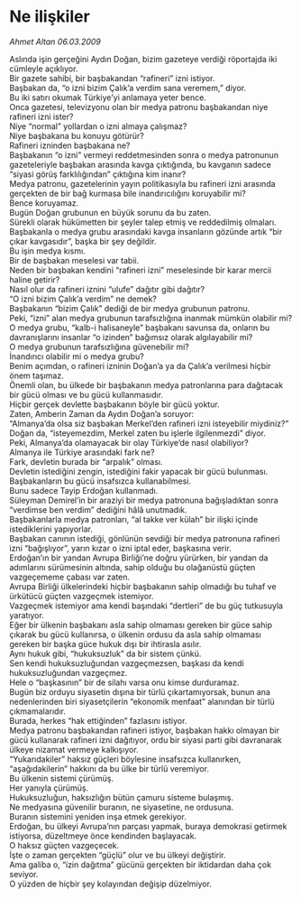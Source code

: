 # Ne ilişkiler

*Ahmet Altan 06.03.2009*

<div class="taraf_structure_2col_1zq">
<div class="margen_n">



 <p>Aslında işin gerçeğini Aydın Doğan, bizim gazeteye verdiği röportajda iki cümleyle açıklıyor. <br/>Bir gazete sahibi, bir başbakandan “rafineri” izni istiyor. <br/>Başbakan da, “o izni bizim Çalık’a verdim sana veremem,” diyor. <br/>Bu iki satırı okumak Türkiye’yi anlamaya yeter bence. <br/>Onca gazetesi, televizyonu olan bir medya patronu başbakandan niye rafineri izni ister? <br/>Niye “normal” yollardan o izni almaya çalışmaz?<br/>Niye başbakana bu konuyu götürür? <br/>Rafineri izninden başbakana ne? <br/>Başbakanın “o izni” vermeyi reddetmesinden sonra o medya patronunun gazeteleriyle başbakan arasında kavga çıktığında, bu kavganın sadece “siyasi görüş farklılığından” çıktığına kim inanır? <br/>Medya patronu, gazetelerinin yayın politikasıyla bu rafineri izni arasında gerçekten de bir bağ kurmasa bile inandırıcılığını koruyabilir mi? <br/>Bence koruyamaz. <br/>Bugün Doğan grubunun en büyük sorunu da bu zaten. <br/>Sürekli olarak hükümetten bir şeyler talep etmiş ve reddedilmiş olmaları. <br/>Başbakanla o medya grubu arasındaki kavga insanların gözünde artık “bir çıkar kavgasıdır”, başka bir şey değildir. <br/>Bu işin medya kısmı. <br/>Bir de başbakan meselesi var tabii. <br/>Neden bir başbakan kendini “rafineri izni” meselesinde bir karar mercii haline getirir? <br/>Nasıl olur da rafineri iznini “ulufe” dağıtır gibi dağıtır? <br/>“O izni bizim Çalık’a verdim” ne demek? <br/>Başbakanın “bizim Çalık” dediği de bir medya grubunun patronu. <br/>Peki, “izni” alan medya grubunun tarafsızlığına inanmak mümkün olabilir mi? <br/>O medya grubu, “kalb-i halisaneyle” başbakanı savunsa da, onların bu davranışlarını insanlar “o izinden” bağımsız olarak algılayabilir mi? <br/>O medya grubunun tarafsızlığına güvenebilir mi? <br/>İnandırıcı olabilir mi o medya grubu? <br/>Benim açımdan, o rafineri izninin Doğan’a ya da Çalık’a verilmesi hiçbir önem taşımaz. <br/>Önemli olan, bu ülkede bir başbakanın medya patronlarına para dağıtacak bir gücü olması ve bu gücü kullanmasıdır. <br/>Hiçbir gerçek devlette başbakanın böyle bir gücü yoktur. <br/>Zaten, Amberin Zaman da Aydın Doğan’a soruyor: <br/>“Almanya’da olsa siz başbakan Merkel’den rafineri izni isteyebilir miydiniz?” <br/>Doğan da, “isteyemezdim, Merkel zaten bu işlerle ilgilenmezdi” diyor. <br/>Peki, Almanya’da olamayacak bir olay Türkiye’de nasıl olabiliyor? <br/>Almanya ile Türkiye arasındaki fark ne? <br/>Fark, devletin burada bir “arpalık” olması. <br/>Devletin istediğini zengin, istediğini fakir yapacak bir gücü bulunması. <br/>Başbakanların bu gücü insafsızca kullanabilmesi. <br/>Bunu sadece Tayip Erdoğan kullanmadı. <br/>Süleyman Demirel’in bir araziyi bir medya patronuna bağışladıktan sonra “verdimse ben verdim” dediğini hâlâ unutmadık. <br/>Başbakanlarla medya patronları, “al takke ver külah” bir ilişki içinde istediklerini yapıyorlar. <br/>Başbakan canının istediği, gönlünün sevdiği bir medya patronuna rafineri izni “bağışlıyor”, yarın kızar o izni iptal eder, başkasına verir. <br/>Erdoğan’ın bir yandan Avrupa Birliği’ne doğru yürürken, bir yandan da adımlarını sürümesinin altında, sahip olduğu bu olağanüstü güçten vazgeçememe çabası var zaten. <br/>Avrupa Birliği ülkelerindeki hiçbir başbakanın sahip olmadığı bu tuhaf ve ürkütücü güçten vazgeçmek istemiyor. <br/>Vazgeçmek istemiyor ama kendi başındaki “dertleri” de bu güç tutkusuyla yaratıyor. <br/>Eğer bir ülkenin başbakanı asla sahip olmaması gereken bir güce sahip çıkarak bu gücü kullanırsa, o ülkenin ordusu da asla sahip olmaması gereken bir başka güce hukuk dışı bir ihtirasla asılır. <br/>Aynı hukuk gibi, “hukuksuzluk” da bir sistem çünkü. <br/>Sen kendi hukuksuzluğundan vazgeçmezsen, başkası da kendi hukuksuzluğundan vazgeçmez. <br/>Hele o “başkasının” bir de silahı varsa onu kimse durduramaz. <br/>Bugün biz orduyu siyasetin dışına bir türlü çıkartamıyorsak, bunun ana nedenlerinden biri siyasetçilerin “ekonomik menfaat” alanından bir türlü çıkmamalarıdır. <br/>Burada, herkes “hak ettiğinden” fazlasını istiyor. <br/>Medya patronu başbakandan rafineri istiyor, başbakan hakkı olmayan bir gücü kullanarak rafineri izni dağıtıyor, ordu bir siyasi parti gibi davranarak ülkeye nizamat vermeye kalkışıyor. <br/>“Yukarıdakiler” haksız güçleri böylesine insafsızca kullanırken, “aşağıdakilerin” hakkını da bu ülke bir türlü veremiyor. <br/>Bu ülkenin sistemi çürümüş. <br/>Her yanıyla çürümüş. <br/>Hukuksuzluğun, haksızlığın bütün çamuru sisteme bulaşmış. <br/>Ne medyasına güvenilir buranın, ne siyasetine, ne ordusuna. <br/>Buranın sistemini yeniden inşa etmek gerekiyor. <br/>Erdoğan, bu ülkeyi Avrupa’nın parçası yapmak, buraya demokrasi getirmek istiyorsa, düzeltmeye önce kendinden başlayacak. <br/>O haksız güçten vazgeçecek. <br/>İşte o zaman gerçekten “güçlü” olur ve bu ülkeyi değiştirir. <br/>Ama galiba o, “izin dağıtma” gücünü gerçekten bir iktidardan daha çok seviyor. <br/>O yüzden de hiçbir şey kolayından değişip düzelmiyor.</p>
<br/>
<br/>
<br/>



<br/>


<div id="taraf_not">
</div>

</div>


</div>

